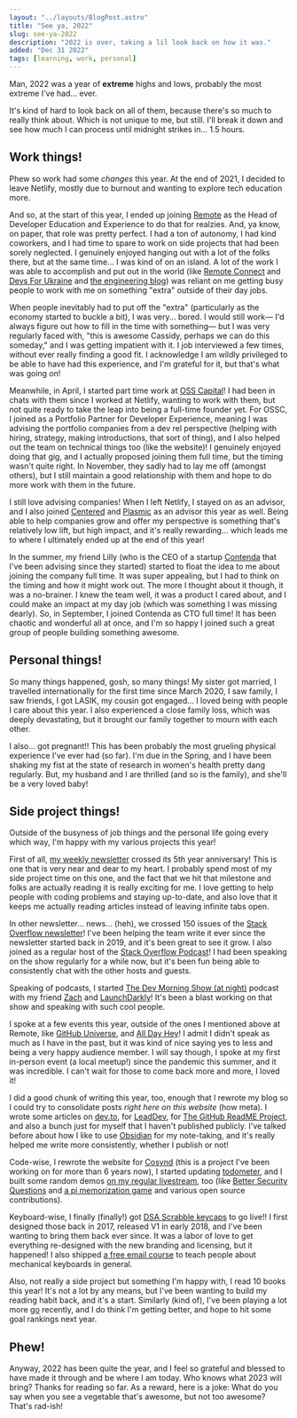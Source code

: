 ```yaml
---
layout: "../layouts/BlogPost.astro"
title: "See ya, 2022"
slug: see-ya-2022
description: "2022 is over, taking a lil look back on how it was."
added: "Dec 31 2022"
tags: [learning, work, personal]
---
```


Man, 2022 was a year of **extreme** highs and lows, probably the most extreme I've had... ever.

It's kind of hard to look back on all of them, because there's so much to really think about. Which is not unique to me, but still. I'll break it down and see how much I can process until midnight strikes in... 1.5 hours.

## Work things!

Phew so work had some _changes_ this year. At the end of 2021, I decided to leave Netlify, mostly due to burnout and wanting to explore tech education more.

And so, at the start of this year, I ended up joining [Remote](https://remote.com/) as the Head of Developer Education and Experience to do that for realzies. And, ya know, on paper, that role was pretty perfect. I had a ton of autonomy, I had kind coworkers, and I had time to spare to work on side projects that had been sorely neglected. I genuinely enjoyed hanging out with a lot of the folks there, but at the same time... I was kind of on an island. A lot of the work I was able to accomplish and put out in the world (like [Remote Connect](https://remote.com/events/on-demand/source-code) and [Devs For Ukraine](https://www.devsforukraine.io/) and [the engineering blog](https://remote.com/blog/category/engineering)) was reliant on me getting busy people to work with me on something "extra" outside of their day jobs.

When people inevitably had to put off the "extra" (particularly as the economy started to buckle a bit), I was very... bored. I would still work— I'd always figure out how to fill in the time with something— but I was very regularly faced with, "this is awesome Cassidy, perhaps we can do this someday," and I was getting impatient with it. I job interviewed a few times, without ever really finding a good fit. I acknowledge I am wildly privileged to be able to have had this experience, and I'm grateful for it, but that's what was going on!

Meanwhile, in April, I started part time work at [OSS Capital](https://oss.capital)! I had been in chats with them since I worked at Netlify, wanting to work with them, but not quite ready to take the leap into being a full-time founder yet. For OSSC, I joined as a Portfolio Partner for Developer Experience, meaning I was advising the portfolio companies from a dev rel perspective (helping with hiring, strategy, making introductions, that sort of thing), and I also helped out the team on technical things too (like the website)! I genuinely enjoyed doing that gig, and I actually proposed joining them full time, but the timing wasn't quite right. In November, they sadly had to lay me off (amongst others), but I still maintain a good relationship with them and hope to do more work with them in the future.

I still love advising companies! When I left Netlify, I stayed on as an advisor, and I also joined [Centered](https://www.centered.app/) and [Plasmic](https://www.plasmic.app/) as an advisor this year as well. Being able to help companies grow and offer my perspective is something that's relatively low lift, but high impact, and it's really rewarding... which leads me to where I ultimately ended up at the end of this year!

In the summer, my friend Lilly (who is the CEO of a startup [Contenda](https://contenda.co/) that I've been advising since they started) started to float the idea to me about joining the company full time. It was super appealing, but I had to think on the timing and how it might work out. The more I thought about it though, it was a no-brainer. I knew the team well, it was a product I cared about, and I could make an impact at my day job (which was something I was missing dearly). So, in September, I joined Contenda as CTO full time! It has been chaotic and wonderful all at once, and I'm so happy I joined such a great group of people building something awesome.

## Personal things!

So many things happened, gosh, so many things! My sister got married, I travelled internationally for the first time since March 2020, I saw family, I saw friends, I got LASIK, my cousin got engaged... I loved being with people I care about this year. I also experienced a close family loss, which was deeply devastating, but it brought our family together to mourn with each other.

I also... got pregnant!! This has been probably the most grueling physical experience I've ever had (so far). I'm due in the Spring, and I have been shaking my fist at the state of research in women's health pretty dang regularly. But, my husband and I are thrilled (and so is the family), and she'll be a very loved baby!

## Side project things!

Outside of the busyness of job things and the personal life going every which way, I'm happy with my various projects this year!

First of all, [my weekly newsletter](https://cassidoo.co/newsletter/) crossed its 5th year anniversary! This is one that is very near and dear to my heart. I probably spend most of my side project time on this one, and the fact that we hit that milestone and folks are actually reading it is really exciting for me. I love getting to help people with coding problems and staying up-to-date, and also love that it keeps me actually reading articles instead of leaving infinite tabs open.

In other newsletter... news... (heh), we crossed 150 issues of the [Stack Overflow newsletter](https://stackoverflow.blog/newsletter/)! I've been helping the team write it ever since the newsletter started back in 2019, and it's been great to see it grow. I also joined as a regular host of the [Stack Overflow Podcast](https://stackoverflow.blog/podcast/)! I had been speaking on the show regularly for a while now, but it's been fun being able to consistently chat with the other hosts and guests.

Speaking of podcasts, I started [The Dev Morning Show (at night)](https://www.youtube.com/@DevMorningShow) podcast with my friend [Zach](https://twitter.com/zachplata) and [LaunchDarkly](https://launchdarkly.com/)! It's been a blast working on that show and speaking with such cool people.

I spoke at a few events this year, outside of the ones I mentioned above at Remote, like [GitHub Universe](https://www.youtube.com/watch?v=fkV3_VQpELI), and [All Day Hey](https://www.youtube.com/watch?v=XGNYDjyD6G8)! I admit I didn't speak as much as I have in the past, but it was kind of nice saying yes to less and being a very happy audience member. I will say though, I spoke at my first in-person event (a local meetup!) since the pandemic this summer, and it was incredible. I can't wait for those to come back more and more, I loved it!

I did a good chunk of writing this year, too, enough that I rewrote my blog so I could try to consolidate posts _right here on this website_ (how meta). I wrote some articles on [dev.to](https://dev.to/cassidoo/), for [LeadDev](https://leaddev.com/community/cassidy-williams), for [The GitHub ReadME Project](https://github.com/readme/guides/functional-programming-basics), and also a bunch just for myself that I haven't published publicly. I've talked before about how I like to use [Obsidian](https://obsidian.md/) for my note-taking, and it's really helped me write more consistently, whether I publish or not!

Code-wise, I rewrote the website for [Cosynd](https://cosynd.com/) (this is a project I've been working on for more than 6 years now), I started updating [todometer](https://cassidoo.github.io/todometer/), and I built some random demos [on my regular livestream](http://twitch.tv/cassidoo), too (like [Better Security Questions](https://github.com/cassidoo/better-security-questions) and [a pi memorization game](https://github.com/cassidoo/solid-pi-guesser) and various open source contributions).

Keyboard-wise, I finally (finally!) got [DSA Scrabble keycaps](https://www.clackeys.com/scrabble) to go live!! I first designed those back in 2017, released V1 in early 2018, and I've been wanting to bring them back ever since. It was a labor of love to get everything re-designed with the new branding and licensing, but it happened! I also shipped [a free email course](https://www.keyboardlegend.dev/) to teach people about mechanical keyboards in general.

Also, not really a side project but something I'm happy with, I read 10 books this year! It's not a lot by any means, but I've been wanting to build my reading habit back, and it's a start. Similarly (kind of), I've been playing a lot more [go](https://online-go.com/) recently, and I do think I'm getting better, and hope to hit some goal rankings next year.

## Phew!

Anyway, 2022 has been quite the year, and I feel so grateful and blessed to have made it through and be where I am today. Who knows what 2023 will bring? Thanks for reading so far. As a reward, here is a joke: What do you say when you see a vegetable that's awesome, but not too awesome? That's rad-ish!
